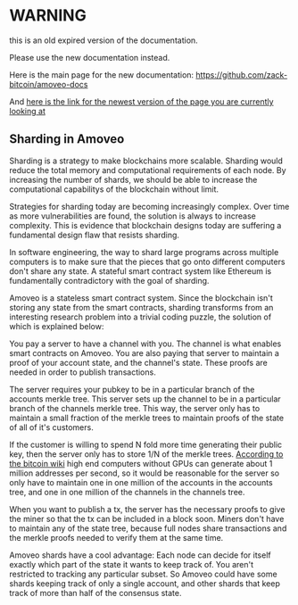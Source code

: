 WARNING
========

this is an old expired version of the documentation.

Please use the new documentation instead. 

Here is the main page for the new documentation: https://github.com/zack-bitcoin/amoveo-docs 

And [here is the link for the newest version of the page you are currently looking at](https://github.com/zack-bitcoin/amoveo-docs/blob/master//design/sharding.md)

## Sharding in Amoveo

Sharding is a strategy to make blockchains more scalable. Sharding would reduce the total memory and computational requirements of each node. By increasing the number of shards, we should be able to increase the computational capabilitys of the blockchain without limit.

Strategies for sharding today are becoming increasingly complex. Over time as more vulnerabilities are found, the solution is always to increase complexity. This is evidence that blockchain designs today are suffering a fundamental design flaw that resists sharding.

In software engineering, the way to shard large programs across multiple computers is to make sure that the pieces that go onto different computers don't share any state. A stateful smart contract system like Ethereum is fundamentally contradictory with the goal of sharding.

Amoveo is a stateless smart contract system. Since the blockchain isn't storing any state from the smart contracts, sharding transforms from an interesting research problem into a trivial coding puzzle, the solution of which is explained below:

You pay a server to have a channel with you. The channel is what enables smart contracts on Amoveo. You are also paying that server to maintain a proof of your account state, and the channel's state. These proofs are needed in order to publish transactions.

The server requires your pubkey to be in a particular branch of the accounts merkle tree. This server sets up the channel to be in a particular branch of the channels merkle tree. This way, the server only has to maintain a small fraction of the merkle trees to maintain proofs of the state of all of it's customers.

If the customer is willing to spend N fold more time generating their public key, then the server only has to store 1/N of the merkle trees. [According to the bitcoin wiki](https://en.bitcoin.it/wiki/Vanitygen) high end computers without GPUs can generate about 1 million addresses per second, so it would be reasonable for the server so only have to maintain one in one million of the accounts in the accounts tree, and one in one million of the channels in the channels tree.

When you want to publish a tx, the server has the necessary proofs to give the miner so that the tx can be included in a block soon. Miners don't have to maintain any of the state tree, because full nodes share transactions and the merkle proofs needed to verify them at the same time.

Amoveo shards have a cool advantage: Each node can decide for itself exactly which part of the state it wants to keep track of. You aren't restricted to tracking any particular subset.
So Amoveo could have some shards keeping track of only a single account, and other shards that keep track of more than half of the consensus state.